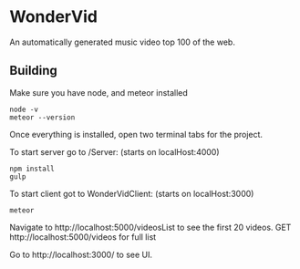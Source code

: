# WonderVid

An automatically generated music video top 100 of the web.

## Building

Make sure you have node, and meteor installed

```shell
node -v
meteor --version
```

Once everything is installed, open two terminal tabs for the project.

To start server go to /Server: (starts on localHost:4000)
```shell
npm install
gulp
```

To start client got to WonderVidClient: (starts on localHost:3000)
```shell
meteor
```

Navigate to http://localhost:5000/videosList to see the first 20 videos.
GET http://localhost:5000/videos for full list

Go to  http://localhost:3000/ to see UI.